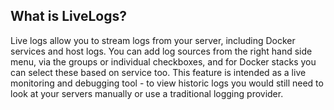 <!-- usedin: [ _legacy_docker/stack-management] - post: -->


## What is LiveLogs?

Live logs allow you to stream logs from your server, including Docker services and host logs.  You can add log sources from the right hand side menu, via the groups or individual checkboxes, and for Docker stacks you can select these based on service too. This feature is intended as a live monitoring and debugging tool - to view historic logs you would still need to look at your servers manually or use a traditional logging provider.


